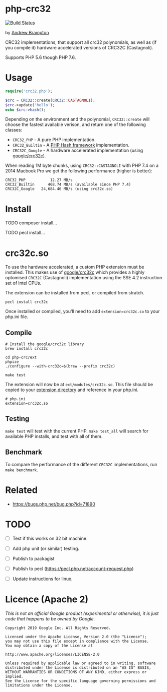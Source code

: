 # php-crc32

[![Build Status](https://travis-ci.org/google/php-crc32.svg?branch=master)](https://travis-ci.org/google/php-crc32)

by [Andrew Brampton](https://bramp.net)

CRC32 implementations, that support all crc32 polynomials, as well as (if you
compile it) hardware accelerated versions of CRC32C (Castagnoli).

Supports PHP 5.6 though PHP 7.6.

# Usage

```php
require('crc32.php');

$crc = CRC32::create(CRC32::CASTAGNOLI);
$crc->update('hello');
echo $crc->hash();
```

Depending on the environment and the polynomial, `CRC32::create` will choose
the fastest available verison, and return one of the following classes:

* `CRC32_PHP` - A pure PHP implementation.
* `CRC32_Builtin` - A [PHP Hash framework](http://php.net/manual/en/book.hash.php) implementation.
* `CRC32C_Google` - A hardware accelerated implementation (using [google/crc32c](https://github.com/google/crc32c)).

When reading 1M byte chunks, using `CRC32::CASTAGNOLI` with PHP 7.4 on a 2014 Macbook Pro we get the following performance (higher is better):

```
CRC32_PHP           12.27 MB/s
CRC32_Builtin      468.74 MB/s (available since PHP 7.4)
CRC32C_Google   24,684.46 MB/s (using crc32c.so)
```

# Install

TODO composer install...

TODO pecl install...

# crc32c.so

To use the hardware accelerated, a custom PHP extension must be installed. This makes use of [google/crc32c](https://github.com/google/crc32c) which provides a highly optomised `CRC32C` (Castagnoli) implementation using the SSE 4.2 instruction set of Intel CPUs.

The extension can be installed from pecl, or compiled from stratch.

```shell
pecl install crc32c
```

Once installed or compiled, you'll need to add `extension=crc32c.so` to your php.ini file.

## Compile
```shell
# Install the google/crc32c library
brew install crc32c

cd php-crc/ext
phpize
./configure --with-crc32c=$(brew --prefix crc32c)

make test
```

The extension will now be at `ext/modules/crc32c.so`. This file should be copied to your [extension directory](https://php.net/extension-dir) and reference in your php.ini.

```
# php.ini
extension=crc32c.so
```

## Testing

`make test` will test with the current PHP. `make test_all` will search for available
PHP installs, and test with all of them.

## Benchmark

To compare the performance of the different `CRC32C` implementations, run `make benchmark`.

# Related

* https://bugs.php.net/bug.php?id=71890

# TODO

- [ ] Test if this works on 32 bit machine.
- [ ] Add php unit (or similar) testing.
- [ ] Publish to packagist
- [ ] Publish to pecl (https://pecl.php.net/account-request.php)
- [ ] Update instructions for linux.


# Licence (Apache 2)

*This is not an official Google product (experimental or otherwise), it is just code that happens to be owned by Google.*

```
Copyright 2019 Google Inc. All Rights Reserved.

Licensed under the Apache License, Version 2.0 (the "License");
you may not use this file except in compliance with the License.
You may obtain a copy of the License at

http://www.apache.org/licenses/LICENSE-2.0

Unless required by applicable law or agreed to in writing, software
distributed under the License is distributed on an "AS IS" BASIS,
WITHOUT WARRANTIES OR CONDITIONS OF ANY KIND, either express or implied.
See the License for the specific language governing permissions and
limitations under the License.
```
